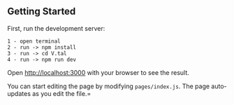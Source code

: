 
## Getting Started

First, run the development server:

```bash/terminal
1 - open terminal
2 - run -> npm install
3 - run -> cd V.tal
4 - run -> npm run dev
```
Open [http://localhost:3000](http://localhost:3000) with your browser to see the result.

You can start editing the page by modifying `pages/index.js`. The page auto-updates as you edit the file.=
